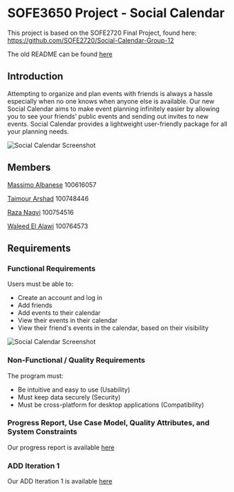 # **SOFE3650 Project - Social Calendar**

This project is based on the SOFE2720 Final Project, found here: https://github.com/SOFE2720/Social-Calendar-Group-12

The old README can be found [here](https://github.com/madlitch/SOFE3650-Project/blob/main/README_OLD.md)

## Introduction

Attempting to organize and plan events with friends is always a hassle especially when no one knows when anyone else is available. Our new Social Calendar aims to make event planning infinitely easier by allowing you to see your friends’ public events and sending out invites to new events. Social Calendar provides a lightweight user-friendly package for all your planning needs.

![Social Calendar Screenshot](/Design/screenshot.png)

## Members

[Massimo Albanese](https://github.com/madlitch) 100616057

[Taimour Arshad](https://github.com/TaimourArshad1) 100748446

[Raza Naqvi](https://github.com/RazNaq123) 100754516 

[Waleed El Alawi](https://github.com/Waleed20210) 100764573

## Requirements

### Functional Requirements

Users must be able to:

- Create an account and log in
- Add friends 
- Add events to their calendar
- View their events in their calendar
- View their friend's events in the calendar, based on their visibility

![Social Calendar Screenshot](/Requirements/Requirements.png)


### Non-Functional / Quality Requirements

The program must: 

- Be intuitive and easy to use (Usability)
- Must keep data securely (Security)
- Must be cross-platform for desktop applications (Compatibility)

### Progress Report, Use Case Model, Quality Attributes, and System Constraints

Our progress report is available [here](https://github.com/madlitch/SOFE3650-Project/blob/main/Sofe%20Design%20Progress%20Report.pdf)

### ADD Iteration 1

Our ADD Iteration 1 is available [here](https://github.com/madlitch/SOFE3650-Project/blob/c57965bdebc78c8bb19143a94a3d55c7eba8778d/ADD%20Iteration%201.pdf)


